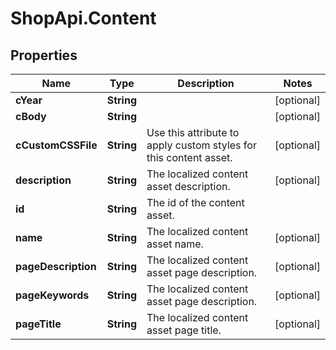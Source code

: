 # ShopApi.Content

## Properties

Name | Type | Description | Notes
------------ | ------------- | ------------- | -------------
**cYear** | **String** |  | [optional] 
**cBody** | **String** |  | [optional] 
**cCustomCSSFile** | **String** | Use this attribute to apply custom styles for this content asset. | [optional] 
**description** | **String** | The localized content asset description. | [optional] 
**id** | **String** | The id of the content asset. | 
**name** | **String** | The localized content asset name. | [optional] 
**pageDescription** | **String** | The localized content asset page description. | [optional] 
**pageKeywords** | **String** | The localized content asset page description. | [optional] 
**pageTitle** | **String** | The localized content asset page title. | [optional] 


